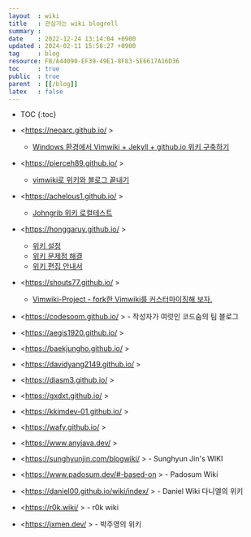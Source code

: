 ```yaml
---
layout  : wiki
title   : 관심가는 wiki blogroll
summary : 
date    : 2022-12-24 13:14:04 +0900
updated : 2024-02-11 15:58:27 +0900
tag     : blog
resource: FB/A44090-EF39-49E1-8F83-5E6617A16D36
toc     : true
public  : true
parent  : [[/blog]]
latex   : false
---
```

* TOC
{:toc}

- <https://neoarc.github.io/ >
    - [Windows 환경에서 Vimwiki + Jekyll + github.io 위키 구축하기](https://neoarc.github.io/wiki/wiki_on_github_io/ )
- <https://pierceh89.github.io/ >
    - [vimwiki로 위키와 블로그 끝내기]( https://pierceh89.github.io/blog/2020/06/03/vimwiki-blog/ )
- <https://achelous1.github.io/ >
    - [Johngrib 위키 로컬테스트]( https://achelous1.github.io/wiki/blog-testing-method/ )
- <https://honggaruy.github.io/ >
    - [위키 설정]( https://honggaruy.github.io/wiki/Wiki-Setting-Category/ )
    - [위키 문제점 해결](https://honggaruy.github.io/wiki/wiki-troubleshooting/ )
    - [위키 편집 안내서]( https://honggaruy.github.io/wiki/wiki-update-guide/ )
- <https://shouts77.github.io/ >
    - [Vimwiki-Project - fork한 Vimwiki를 커스터마이징해 보자.]( https://shouts77.github.io/wiki/Vimwiki-Project/ )

- <https://codesoom.github.io/ > - 작성자가 여럿인 코드숨의 팀 블로그
- <https://aegis1920.github.io/ >
- <https://baekjungho.github.io/ >
- <https://davidyang2149.github.io/ >
- <https://diasm3.github.io/ >
- <https://gxdxt.github.io/ >
- <https://kkimdev-01.github.io/ >
- <https://wafy.github.io/ >
- <https://www.anyjava.dev/ >
- <https://sunghyunjin.com/blogwiki/ > - Sunghyun Jin's WIKI
- <https://www.padosum.dev/#-based-on > - Padosum Wiki
- <https://daniel00.github.io/wiki/index/ > - Daniel Wiki 다니엘의 위키
- <https://r0k.wiki/ > - r0k wiki
- <https://jxmen.dev/ > - 박주영의 위키

